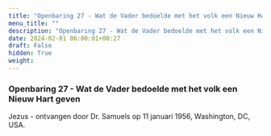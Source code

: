 ```yaml
---
title: "Openbaring 27 - Wat de Vader bedoelde met het volk een Nieuw Hart geven"
menu_title: ""
description: "Openbaring 27 - Wat de Vader bedoelde met het volk een Nieuw Hart geven"
date: 2024-02-01 06:00:01+00:27
draft: False
hidden: True
weight:
---
```

### Openbaring 27 - Wat de Vader bedoelde met het volk een Nieuw Hart geven

Jezus - ontvangen door Dr. Samuels op 11 januari 1956, Washington, DC, USA.

